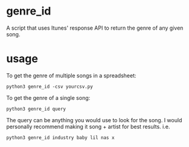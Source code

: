 # genre_id
A script that uses Itunes' response API to return the genre of any given song.

# usage
To get the genre of multiple songs in a spreadsheet:

```python3 genre_id -csv yourcsv.py```

To get the genre of a single song:

```python3 genre_id query```

The query can be anything you would use to look for the song. I would personally recommend making it song + artist for best results.
i.e.

```python3 genre_id industry baby lil nas x```
